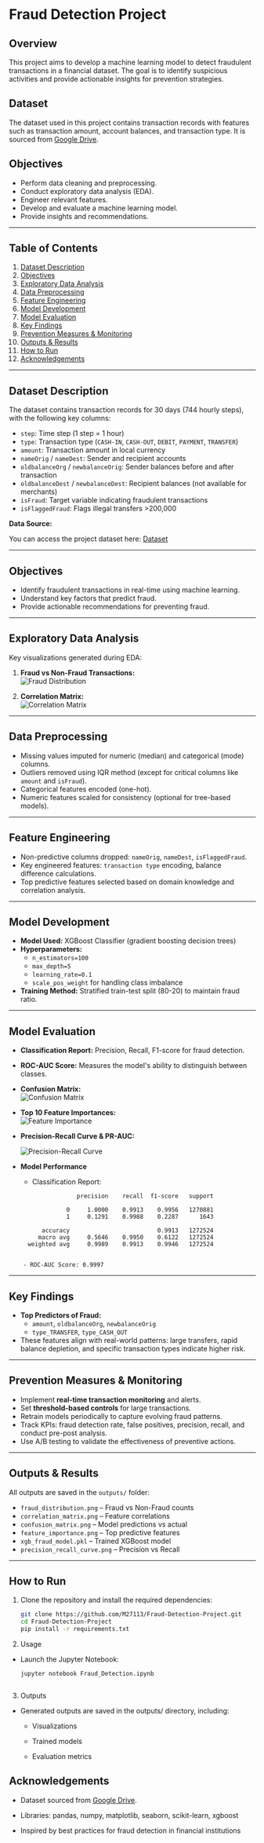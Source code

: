 # Fraud Detection Project

## Overview

This project aims to develop a machine learning model to detect fraudulent transactions in a financial dataset. The goal is to identify suspicious activities and provide actionable insights for prevention strategies.

## Dataset

The dataset used in this project contains transaction records with features such as transaction amount, account balances, and transaction type. It is sourced from [Google Drive](https://drive.google.com/uc?export=download&id=1VNpyNkGxHdskfdTNRSjjyNa5qC9u0JyV).

## Objectives

- Perform data cleaning and preprocessing.
- Conduct exploratory data analysis (EDA).
- Engineer relevant features.
- Develop and evaluate a machine learning model.
- Provide insights and recommendations.

---

## Table of Contents
1. [Dataset Description](#dataset-description)  
2. [Objectives](#objectives)  
3. [Exploratory Data Analysis](#exploratory-data-analysis)  
4. [Data Preprocessing](#data-preprocessing)  
5. [Feature Engineering](#feature-engineering)  
6. [Model Development](#model-development)  
7. [Model Evaluation](#model-evaluation)  
8. [Key Findings](#key-findings)  
9. [Prevention Measures & Monitoring](#prevention-measures--monitoring)  
10. [Outputs & Results](#outputs--results)  
11. [How to Run](#how-to-run)  
12. [Acknowledgements](#acknowledgements)

---

## Dataset Description
The dataset contains transaction records for 30 days (744 hourly steps), with the following key columns:  
- `step`: Time step (1 step = 1 hour)  
- `type`: Transaction type (`CASH-IN`, `CASH-OUT`, `DEBIT`, `PAYMENT`, `TRANSFER`)  
- `amount`: Transaction amount in local currency  
- `nameOrig` / `nameDest`: Sender and recipient accounts  
- `oldbalanceOrg` / `newbalanceOrig`: Sender balances before and after transaction  
- `oldbalanceDest` / `newbalanceDest`: Recipient balances (not available for merchants)  
- `isFraud`: Target variable indicating fraudulent transactions  
- `isFlaggedFraud`: Flags illegal transfers >200,000  

**Data Source:** 

You can access the project dataset here: [Dataset](https://drive.google.com/uc?export=download&id=1VNpyNkGxHdskfdTNRSjjyNa5qC9u0JyV)


---

## Objectives
- Identify fraudulent transactions in real-time using machine learning.  
- Understand key factors that predict fraud.  
- Provide actionable recommendations for preventing fraud.  

---

## Exploratory Data Analysis
Key visualizations generated during EDA:

1. **Fraud vs Non-Fraud Transactions:**  
   ![Fraud Distribution](outputs/fraud_distribution.png)

2. **Correlation Matrix:**  
   ![Correlation Matrix](outputs/correlation_matrix.png)

---

## Data Preprocessing
- Missing values imputed for numeric (median) and categorical (mode) columns.  
- Outliers removed using IQR method (except for critical columns like `amount` and `isFraud`).  
- Categorical features encoded (one-hot).  
- Numeric features scaled for consistency (optional for tree-based models).  

---

## Feature Engineering
- Non-predictive columns dropped: `nameOrig`, `nameDest`, `isFlaggedFraud`.  
- Key engineered features: `transaction type` encoding, balance difference calculations.  
- Top predictive features selected based on domain knowledge and correlation analysis.  

---

## Model Development
- **Model Used:** XGBoost Classifier (gradient boosting decision trees)  
- **Hyperparameters:**  
  - `n_estimators=100`  
  - `max_depth=5`  
  - `learning_rate=0.1`  
  - `scale_pos_weight` for handling class imbalance  
- **Training Method:** Stratified train-test split (80-20) to maintain fraud ratio.  

---

## Model Evaluation

- **Classification Report:** Precision, Recall, F1-score for fraud detection.  
- **ROC-AUC Score:** Measures the model's ability to distinguish between classes.  
- **Confusion Matrix:**  
  ![Confusion Matrix](outputs/confusion_matrix.png)

- **Top 10 Feature Importances:**  
  ![Feature Importance](outputs/feature_importance.png)
  
-  **Precision-Recall Curve & PR-AUC:**
  
   ![Precision-Recall Curve](outputs/precision_recall.png)

-  **Model Performance**  
     - Classification Report:
    ```
                    precision    recall  f1-score   support
      
                 0     1.0000    0.9913    0.9956   1270881
                 1     0.1291    0.9988    0.2287      1643
       
          accuracy                         0.9913   1272524
         macro avg     0.5646    0.9950    0.6122   1272524
      weighted avg     0.9989    0.9913    0.9946   1272524
   
  ```
      
      - ROC-AUC Score: 0.9997
```
---

## Key Findings

- **Top Predictors of Fraud:**  
  - `amount`, `oldbalanceOrg`, `newbalanceOrig`  
  - `type_TRANSFER`, `type_CASH_OUT`  
- These features align with real-world patterns: large transfers, rapid balance depletion, and specific transaction types indicate higher risk.  

---

## Prevention Measures & Monitoring

- Implement **real-time transaction monitoring** and alerts.  
- Set **threshold-based controls** for large transactions.  
- Retrain models periodically to capture evolving fraud patterns.  
- Track KPIs: fraud detection rate, false positives, precision, recall, and conduct pre-post analysis.  
- Use A/B testing to validate the effectiveness of preventive actions.

---

## Outputs & Results
All outputs are saved in the `outputs/` folder:  
- `fraud_distribution.png` – Fraud vs Non-Fraud counts  
- `correlation_matrix.png` – Feature correlations  
- `confusion_matrix.png` – Model predictions vs actual  
- `feature_importance.png` – Top predictive features  
- `xgb_fraud_model.pkl` – Trained XGBoost model  
-  `precision_recall_curve.png` –  Precision vs Recall
---

## How to Run
1. Clone the repository and install the required dependencies:

   ```bash
   git clone https://github.com/M27113/Fraud-Detection-Project.git
   cd Fraud-Detection-Project
   pip install -r requirements.txt


2. Usage

- Launch the Jupyter Notebook:
     ```bash
     jupyter notebook Fraud_Detection.ipynb



3. Outputs

- Generated outputs are saved in the outputs/ directory, including:

   - Visualizations

   - Trained models

   - Evaluation metrics

## Acknowledgements

- Dataset sourced from [Google Drive](https://drive.google.com/uc?export=download&id=1VNpyNkGxHdskfdTNRSjjyNa5qC9u0JyV).

- Libraries: pandas, numpy, matplotlib, seaborn, scikit-learn, xgboost

- Inspired by best practices for fraud detection in financial institutions
